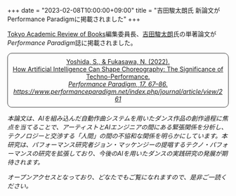 +++
date = "2023-02-08T10:00:00+09:00"
title = "吉田駿太朗氏 新論文がPerformance Paradigmに掲載されました"
+++

[Tokyo Academic Review of Books](https://tarb.yamanami.tokyo/)編集委員長、[吉田駿太朗](https://researchmap.jp/shuntaroyoshida)氏の単著論文が*Performance Paradigm*誌に掲載されました。

<div style="padding: 10px; margin-bottom: 10px; border: 1px solid #333333; border-radius: 10px; text-align: center;">
<a href="https://www.performanceparadigm.net/index.php/journal/article/view/261">
Yoshida, S., &amp; Fukasawa, N. (2022).<br/> How Artificial Intelligence Can Shape Choreography: The Significance of Techno-Performance. <br/><i>Performance Paradigm</o>, <i>17</i>, 67–86. <br/>https://www.performanceparadigm.net/index.php/journal/article/view/261</a>
</div>

本論文は、AIを組み込んだ自動作曲システムを用いたダンス作品の創作過程に焦点を当てることで、アーティストとAIエンジニアの間にある緊張関係を分析し、テクノロジーと交渉する「人間」の間の不協和な関係を明らかにしています。本研究は、パフォーマンス研究者ジョン・マッケンジーの提唱するテクノ・パフォーマンスの研究を拡張しており、今後のAIを用いたダンスの実践研究の発展が期待されます。

オープンアクセスとなっており、どなたでもご覧になれますので、是非ご一読ください。

